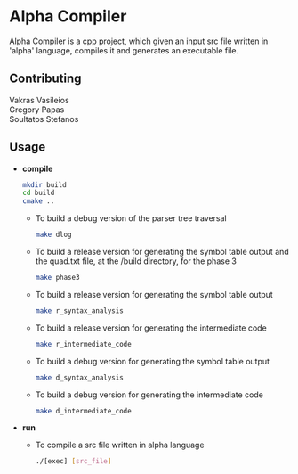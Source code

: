 # Alpha Compiler

Alpha Compiler is a cpp project, which given an input src file written in 'alpha' language, compiles it and generates an executable file. 


## Contributing

Vakras Vasileios  
Gregory Papas  
Soultatos Stefanos


## Usage

* <b>compile</b> 
    ```bash
    mkdir build
    cd build
    cmake ..
    ```
    * To build a debug version of the parser tree traversal 
        ```bash
        make dlog
        ```
    * To build a release version for generating the symbol table output and the quad.txt file, at the /build directory, for the phase 3
        ```bash
        make phase3
        ```
    * To build a release version for generating the symbol table output
        ```bash
        make r_syntax_analysis
        ```
    * To build a release version for generating the intermediate code
        ```bash
        make r_intermediate_code
        ```
    * To build a debug version for generating the symbol table
    output
        ```bash
        make d_syntax_analysis
        ```
    * To build a debug version for generating the intermediate code 
        ```bash
        make d_intermediate_code
        ```

* <b>run</b>   
    * To compile a src file written in alpha language 
        ```bash
        ./[exec] [src_file]
        ```
     

